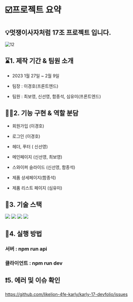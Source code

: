 # ☑️프로젝트 요약 
## 💡멋쟁이사자처럼 17조 프로젝트 입니다.

![12](https://user-images.githubusercontent.com/65242726/217400137-8685dffb-c79d-4a0d-b2e3-ec68f6956a65.PNG)


## ⌛1. 제작 기간 & 팀원 소개
- 2023 1월 27일 ~ 2월 9일

- 팀장 : 이경호(프론트엔드)

- 팀원 : 최보영, 신선영, 함종석, 심유미(프론트엔드)


## 🧑‍💻2. 기능 구현 & 역할 분담
- 회원가입 (이경호)

- 로그인 (이경호)

- 헤더, 푸터 ( 신선영)

- 메인페이지 (신선영, 최보영)

- 스와이퍼 슬라이드 (신선영, 함종석)

- 제품 상세페이지(함종석)

- 제품 리스트 페이지 (심유미)


## 📖3. 기술 스택
<img src="https://img.shields.io/badge/javascript-F7DF1E?style=for-the-badge&logo=javascript&logoColor=black">  <img src="https://img.shields.io/badge/html-E34F26?style=for-the-badge&logo=html5&logoColor=white">  <img src="https://img.shields.io/badge/css-1572B6?style=for-the-badge&logo=css3&logoColor=white">  <img src="https://img.shields.io/badge/github-181717?style=for-the-badge&logo=oracle&logoColor=white">


## 👋4. 실행 방법
### 서버 : npm run api <br />

### 클라이언트 : npm run dev


## ❗5. 에러 및 이슈 확인
https://github.com/likelion-4fe-karly/karly-17-devfolio/issues
